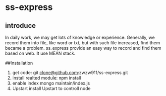 # ss-express
## introduce
In daily work, we may get lots of knowledge or experience. Generally, we record them into file, like word or txt, but with such file increased, find them became a problem. 
ss_express provide an easy way to record and find them based on web. It use MEAN stack.

##Installation
1. get code: 
   git clone@github.com:zwzw911/ss-express.git
2. install realted module:
   npm install
3. enable index
   mongo maintain/index.js 
4. Upstart
   install Upstart to controll node
